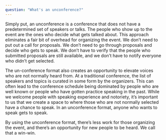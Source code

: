 ```yaml
---
question: "What's an unconference?"
---
```


Simply put, an unconference is a conference that does not have a predetermined set of speakers or talks. The people who 
show up to the event are the ones who decide what gets talked about. This approach eliminates a fair bit of overhead for 
organizing the event. We don’t need to put out a call for proposals. We don’t need to go through proposals and decide 
who gets to speak. We don’t have to verify that the people who submitted proposals are still available, and we don’t 
have to notify everyone who didn’t get selected.

The un-conference format also creates an opportunity to elevate voices who are not normally heard from. At a traditional 
conference, the list of speakers and topics is curated in some form by the organizers. This can often lead to the 
conference schedule being dominated by people who are well known or people who have gotten practice speaking in the past. 
While we welcome people with speaking experience and notoriety, it’s important to us that we create a space to where 
those who are not normally selected have a chance to speak. In an unconference format, anyone who wants to speak gets to 
speak.

By using the unconference format, there’s less work for those organizing the event, and there’s an opportunity for 
new people to be heard. We call that a win-win.